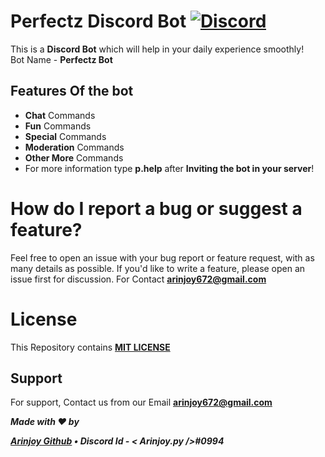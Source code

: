 # Perfectz Discord Bot [![Discord](https://discord.com/api/guilds/748808130946793483/embed.png)](https://discord.gg/FwCdnWAh)

This is a **Discord Bot** which will help in your daily experience smoothly!\
Bot Name - **Perfectz Bot**

## Features Of the bot

- **Chat** Commands
- **Fun** Commands
- **Special** Commands
- **Moderation** Commands
- **Other More** Commands
- For more information type **p.help** after **Inviting the bot in your server**!


# How do I report a bug or suggest a feature?

Feel free to open an issue with your bug report or feature request, with as many details as possible. If you'd like to write a feature, please open an issue first for discussion. For Contact **arinjoy672@gmail.com**


# License

This Repository contains **[MIT LICENSE](LICENSE)**


## Support

For support, Contact us from our Email **arinjoy672@gmail.com**


<strong><i> Made with ❤️ by

[Arinjoy Github](https://github.com/ArinjoyProgrammer) • **Discord Id - <  Arinjoy.py />#0994** <!-- • [Arinjoy Email](arinjoy672@gmail.com) -->
</i></strong>


<!-- This bot is now under DEVELOPMENT
It will be Ready Soon! ⚒️⚒️ -->
